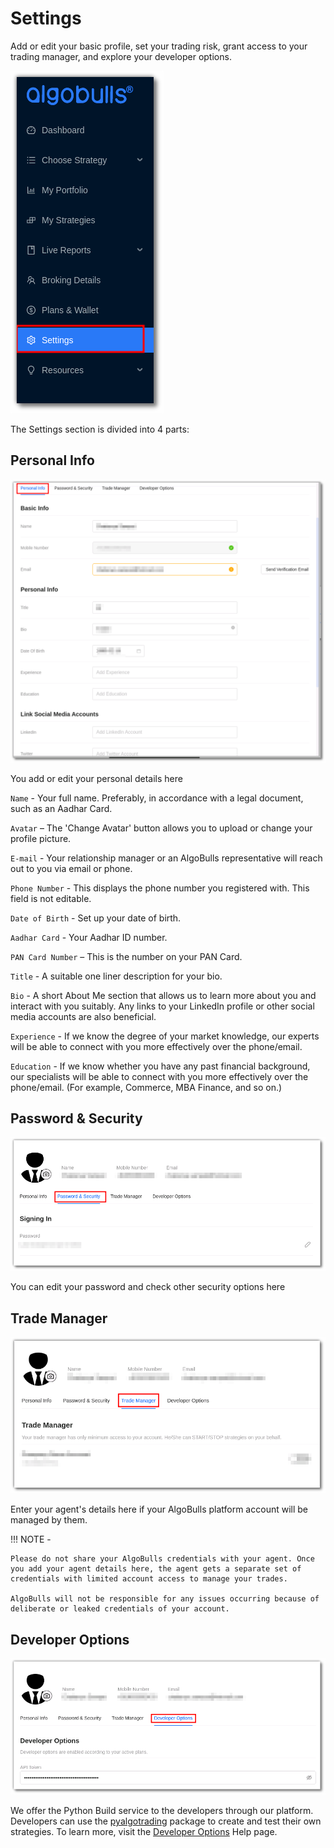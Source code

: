 # Settings

Add or edit your basic profile, set your trading risk, grant access to your trading manager, and explore your developer options.

![Settings](imgs/settings1.png)

The Settings section is divided into 4 parts: 

## Personal Info

![Settings](imgs/settings2.png)

You add or edit your personal details here 

`Name` - Your full name. Preferably, in accordance with a legal document, such as an Aadhar Card.

`Avatar` – The 'Change Avatar' button allows you to upload or change your profile picture.
 
`E-mail` - Your relationship manager or an AlgoBulls representative will reach out to you via email or phone.
    
`Phone Number` - This displays the phone number you registered with. This field is not editable.
    
`Date of Birth` - Set up your date of birth.
    
`Aadhar Card` - Your Aadhar ID number.
    
`PAN Card Number` – This is the number on your PAN Card. 
    
`Title` - A suitable one liner description for your bio.
    
`Bio` - A short About Me section that allows us to learn more about you and interact with you suitably. Any links to your LinkedIn profile or other social media accounts are also beneficial.
    
`Experience` - If we know the degree of your market knowledge, our experts will be able to connect with you more effectively over the phone/email.
    
`Education` - If we know whether you have any past financial background, our specialists will be able to connect with you more effectively over the phone/email. (For example, Commerce, MBA Finance, and so on.)

## Password & Security

![Settings](imgs/settings3.png)

You can edit your password and check other security options here 


## Trade Manager

![Settings](imgs/settings4.png)

Enter your agent's details here if your AlgoBulls platform account will be managed by them.

!!! NOTE - 

    Please do not share your AlgoBulls credentials with your agent. Once you add your agent details here, the agent gets a separate set of credentials with limited account access to manage your trades.
    
    AlgoBulls will not be responsible for any issues occurring because of deliberate or leaked credentials of your account.

## Developer Options

![Settings](imgs/settings5.png)

We offer the Python Build service to the developers through our platform. Developers can use the [pyalgotrading](https://github.com/algobulls/pyalgotrading/)  package to create and test their own strategies. To learn more, visit the [Developer Options](../developers.md)  Help page.
